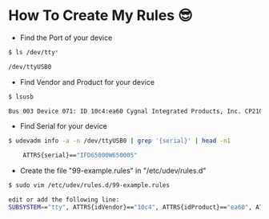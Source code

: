 # How To Create My Rules :sunglasses:

* Find the Port of your device
```bash
$ ls /dev/tty*

/dev/ttyUSB0
```

* Find Vendor and Product for your device
```bash
$ lsusb

Bus 003 Device 071: ID 10c4:ea60 Cygnal Integrated Products, Inc. CP210x UART Bridge / myAVR mySmartUSB light
```

* Find Serial for your device
```bash
$ udevadm info -a -n /dev/ttyUSB0 | grep '{serial}' | head -n1

    ATTRS{serial}=="IFD65000W650005"
```

* Create the file "99-example.rules" in "/etc/udev/rules.d"
```bash
$ sudo vim /etc/udev/rules.d/99-example.rules

edit or add the following line:
SUBSYSTEM=="tty", ATTRS{idVendor}=="10c4", ATTRS{idProduct}=="ea60", ATTRS{serial}=="IFD65000W650005", SYMLINK+="arc/motion"
```
